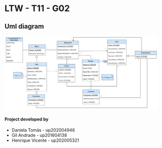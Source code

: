 # LTW - T11 - G02

## Uml diagram

![](database.png)

#### Project developed by
* Daniela Tomás - up202004946
* Gil Andrade - up201604138
* Henrique Vicente - up202005321
